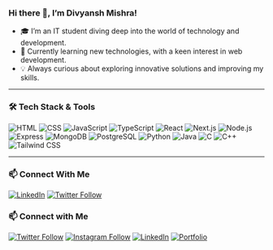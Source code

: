 ### Hi there 👋, I’m Divyansh Mishra!

- 🎓 I’m an IT student diving deep into the world of technology and development.
- 🌱 Currently learning new technologies, with a keen interest in web development.
- 💡 Always curious about exploring innovative solutions and improving my skills.

---

### 🛠️ Tech Stack & Tools
![HTML](https://img.shields.io/badge/-HTML-E34F26?style=flat-square&logo=html5&logoColor=white)
![CSS](https://img.shields.io/badge/-CSS-1572B6?style=flat-square&logo=css3&logoColor=white)
![JavaScript](https://img.shields.io/badge/-JavaScript-F7DF1E?style=flat-square&logo=javascript&logoColor=black)
![TypeScript](https://img.shields.io/badge/-TypeScript-3178C6?style=flat-square&logo=typescript&logoColor=white)
![React](https://img.shields.io/badge/-React-61DAFB?style=flat-square&logo=react&logoColor=black)
![Next.js](https://img.shields.io/badge/-Next.js-000000?style=flat-square&logo=next.js&logoColor=white)
![Node.js](https://img.shields.io/badge/-Node.js-339933?style=flat-square&logo=node.js&logoColor=white)
![Express](https://img.shields.io/badge/-Express-000000?style=flat-square&logo=express&logoColor=white)
![MongoDB](https://img.shields.io/badge/-MongoDB-47A248?style=flat-square&logo=mongodb&logoColor=white)
![PostgreSQL](https://img.shields.io/badge/-PostgreSQL-4169E1?style=flat-square&logo=postgresql&logoColor=white)
![Python](https://img.shields.io/badge/-Python-3776AB?style=flat-square&logo=python&logoColor=white)
![Java](https://img.shields.io/badge/-Java-007396?style=flat-square&logo=java&logoColor=white)
![C](https://img.shields.io/badge/-C-00599C?style=flat-square&logo=c&logoColor=white)
![C++](https://img.shields.io/badge/-C++-00599C?style=flat-square&logo=c%2b%2b&logoColor=white)
![Tailwind CSS](https://img.shields.io/badge/-TailwindCSS-38B2AC?style=flat-square&logo=tailwind-css&logoColor=white)

---

### 📫 Connect With Me
[![LinkedIn](https://img.shields.io/badge/LinkedIn-Connect-blue)]([https://www.linkedin.com/in/your-linkedin-profile/](https://www.linkedin.com/in/divyanshmishra57/))
[![Twitter Follow](https://img.shields.io/twitter/follow/divyansh400?style=social)]([https://twitter.com/divyansh400](https://twitter.com/divyansh400))

### 📫 Connect with Me

[![Twitter Follow](https://img.shields.io/twitter/follow/divyansh400?style=social)](https://x.com/divyansh400)
[![Instagram Follow](https://img.shields.io/badge/Instagram-%40divyansh.404-E4405F?style=social&logo=instagram)](https://www.instagram.com/_divyansh_57/)
[![LinkedIn](https://img.shields.io/badge/LinkedIn-Connect-blue?style=social&logo=linkedin)](https://www.linkedin.com/in/divyanshmishra57/)
[![Portfolio](https://img.shields.io/badge/Visit-Portfolio-0A66C2?style=social&logo=google-chrome)](https://itsdivyansh.vercel.app/)



